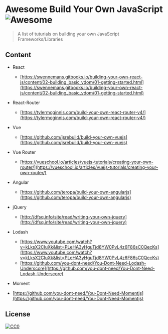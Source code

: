 # Awesome Build Your Own JavaScript ![Awesome](https://cdn.rawgit.com/sindresorhus/awesome/d7305f38d29fed78fa85652e3a63e154dd8e8829/media/badge.svg)

> A list of tuturials on building your own JavaScript Frameworks/Libraries

## Content

- React
  - [https://swennemans.gitbooks.io/building-your-own-react-js/content/02-building_basic_vdom/01-getting-started.html](https://swennemans.gitbooks.io/building-your-own-react-js/content/02-building_basic_vdom/01-getting-started.html)
- React-Router
  - [https://tylermcginnis.com/build-your-own-react-router-v4/](https://tylermcginnis.com/build-your-own-react-router-v4/)

- Vue
  - [https://github.com/jsrebuild/build-your-own-vuejs](https://github.com/jsrebuild/build-your-own-vuejs)
- Vue Router
  - [https://vueschool.io/articles/vuejs-tutorials/creating-your-own-router/](https://vueschool.io/articles/vuejs-tutorials/creating-your-own-router/)

- Angular
  - [https://github.com/teropa/build-your-own-angularjs](https://github.com/teropa/build-your-own-angularjs)

- jQuery

  - [http://dfsq.info/site/read/writing-your-own-jquery](http://dfsq.info/site/read/writing-your-own-jquery)

- Lodash
  - [https://www.youtube.com/watch?v=kLksX2CIuXk&list=PLeHA3yHguTjd8YW0PvL4z6F86sC0QecKs](https://www.youtube.com/watch?v=kLksX2CIuXk&list=PLeHA3yHguTjd8YW0PvL4z6F86sC0QecKs)
  - [https://github.com/you-dont-need/You-Dont-Need-Lodash-Underscore](https://github.com/you-dont-need/You-Dont-Need-Lodash-Underscore)

- Moment
 - [https://github.com/you-dont-need/You-Dont-Need-Momentjs](https://github.com/you-dont-need/You-Dont-Need-Momentjs)

## License

[![CC0](http://mirrors.creativecommons.org/presskit/buttons/88x31/svg/cc-zero.svg)](https://creativecommons.org/publicdomain/zero/1.0/)
